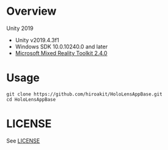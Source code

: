 # Overview

Unity 2019
- Unity v2019.4.3f1
- Windows SDK 10.0.10240.0 and later
- [Microsoft Mixed Reality Toolkit 2.4.0](https://github.com/microsoft/MixedRealityToolkit-Unity/releases/download/v2.4.0/Microsoft.MixedReality.Toolkit.Unity.Foundation.2.4.0.unitypackage)

# Usage

```
git clone https://github.com/hiroakit/HoloLensAppBase.git
cd HoloLensAppBase
```

# LICENSE

See [LICENSE](./LICENSE)